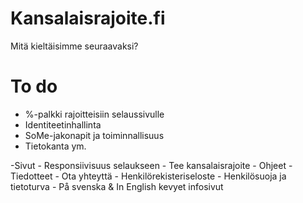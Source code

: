 # Kansalaisrajoite.fi

Mitä kieltäisimme seuraavaksi?

# To do

- %-palkki rajoitteisiin selaussivulle
- Identiteetinhallinta
- SoMe-jakonapit ja toiminnallisuus
- Tietokanta ym.

-Sivut
	- Responsiivisuus selaukseen
	- Tee kansalaisrajoite
	- Ohjeet
	- Tiedotteet
	- Ota yhteyttä
	- Henkilörekisteriseloste
	- Henkilösuoja ja tietoturva
	- På svenska & In English kevyet infosivut